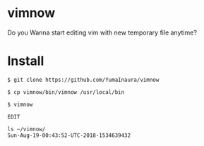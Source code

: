 # vimnow

Do you Wanna start editing vim with new temporary file anytime?

# Install 

```
$ git clone https://github.com/YumaInaura/vimnow
```

```
$ cp vimnow/bin/vimnow /usr/local/bin
```

```
$ vimnow
```

```
EDIT
```

```
ls ~/vimnow/
Sun-Aug-19-00:43:52-UTC-2018-1534639432
```

